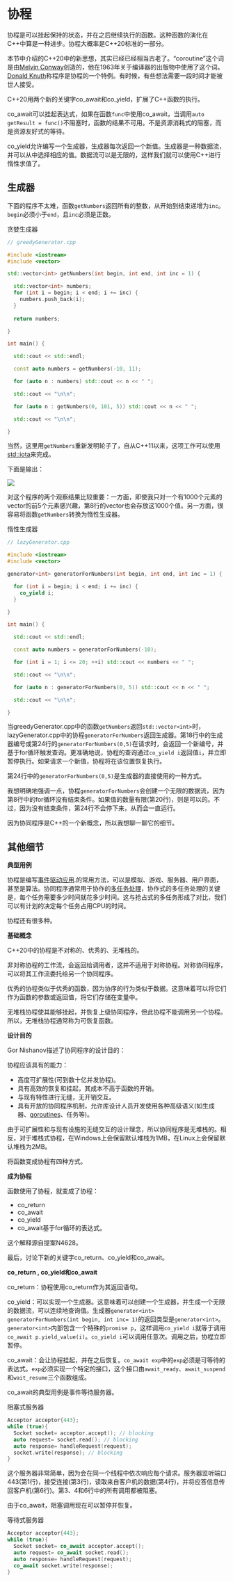 # 协程

协程是可以挂起保持的状态，并在之后继续执行的函数。这种函数的演化在C++中算是一种进步。协程大概率是C++20标准的一部分。

本节中介绍的C++20中的新思想，其实已经已经相当古老了。“coroutine”这个词是由[Melvin Conway](https://en.wikipedia.org/wiki/Melvin_Conway)创造的，他在1963年关于编译器的出版物中使用了这个词。[Donald Knuth](https://en.wikipedia.org/wiki/Donald_Knuth)称程序是协程的一个特例。有时候，有些想法需要一段时间才能被世人接受。

C++20用两个新的关键字co_await和co_yield，扩展了C++函数的执行。

co_await可以挂起表达式，如果在函数`func`中使用co_await，当调用`auto getResult = func()`不阻塞时，函数的结果不可用。不是资源消耗式的阻塞，而是资源友好式的等待。

co_yield允许编写一个生成器，生成器每次返回一个新值。生成器是一种数据流，并可以从中选择相应的值。数据流可以是无限的，这样我们就可以使用C++进行惰性求值了。

## 生成器

下面的程序不太难，函数`getNumbers`返回所有的整数，从开始到结束递增为`inc`。`begin`必须小于`end`，且`inc`必须是正数。

贪婪生成器

```c++
// greedyGenerator.cpp

#include <iostream>
#include <vector>

std::vector<int> getNumbers(int begin, int end, int inc = 1) {

  std::vector<int> numbers;
  for (int i = begin; i < end; i += inc) {
    numbers.push_back(i);
  }
  
  return numbers;

}

int main() {

  std::cout << std::endl;

  const auto numbers = getNumbers(-10, 11);

  for (auto n : numbers) std::cout << n << " ";

  std::cout << "\n\n";

  for (auto n : getNumbers(0, 101, 5)) std::cout << n << " ";

  std::cout << "\n\n";

}
```

当然，这里用`getNumbers`重新发明轮子了，自从C++11以来，这项工作可以使用[std::iota](http://en.cppreference.com/w/cpp/algorithm/iota)来完成。

下面是输出：

![](../../../images/detail/The-Future-CPP-20-23/9.png)

对这个程序的两个观察结果比较重要：一方面，即使我只对一个有1000个元素的vector的前5个元素感兴趣，第8行的vector也会存放这1000个值。另一方面，很容易将函数`getNumbers`转换为惰性生成器。

惰性生成器

```c++
// lazyGenerator.cpp

#include <iostream>
#include <vector>

generator<int> generatorForNumbers(int begin, int end, int inc = 1) {

  for (int i = begin; i < end; i += inc) {
    co_yield i;
  }

}

int main() {

  std::cout << std::endl;

  const auto numbers = generatorForNumbers(-10);

  for (int i = 1; i <= 20; ++i) std::cout << numbers << " ";

  std::cout << "\n\n";

  for (auto n : generatorForNumbers(0, 5)) std::cout << n << " ";

  std::cout << "\n\n";

}
```

当greedyGenerator.cpp中的函数`getNumbers`返回`std::vector<int>`时，lazyGenerator.cpp中的协程`generatorForNumbers`返回生成器。第18行中的生成器编号或第24行的`generatorForNumbers(0,5)`在请求时，会返回一个新编号，并基于for循环触发查询。更准确地说，协程的查询通过`co_yield i`返回值`i`，并立即暂停执行。如果请求一个新值，协程将在该位置恢复执行。

第24行中的`generatorForNumbers(0,5)`是生成器的直接使用的一种方式。

我想明确地强调一点，协程`generatorForNumbers`会创建一个无限的数据流，因为第8行中的for循环没有结束条件。如果值的数量有限(第20行)，则是可以的。不过，因为没有结束条件，第24行不会停下来，从而会一直运行。

因为协同程序是C++的一个新概念，所以我想聊一聊它的细节。

## 其他细节

**典型用例**

协程是编写[事件驱动应用]( https://en.wikipedia.org/wiki/Event-driven_programming).的常用方法，可以是模拟、游戏、服务器、用户界面，甚至是算法。协同程序通常用于协作的[多任务处理]( https://de.wikipedia.org/wiki/Multitasking)，协作式的多任务处理的关键是，每个任务需要多少时间就花多少时间。这与抢占式的多任务形成了对比，我们可以有计划的决定每个任务占用CPU的时间。

协程还有很多种。

**基础概念**

C++20中的协程是不对称的、优秀的、无堆栈的。

非对称协程的工作流，会返回给调用者，这并不适用于对称协程。对称协同程序，可以将其工作流委托给另一个协同程序。

优秀的协程类似于优秀的函数，因为协序的行为类似于数据。这意味着可以将它们作为函数的参数或返回值，将它们存储在变量中。

无堆栈协程使其能够挂起，并恢复上级协同程序，但此协程不能调用另一个协程。所以，无堆栈协程通常称为可恢复函数。

**设计目的**

Gor Nishanov描述了协同程序的设计目的：

协程应该具有的能力：

* 高度可扩展性(可到数十亿并发协程)。
* 具有高效的恢复和挂起，其成本不高于函数的开销。
* 与现有特性进行无缝，无开销交互。
* 具有开放的协同程序机制，允许库设计人员开发使用各种高级语义(如生成器、[goroutines](https://tour.golang.org/concurrency/1)、任务等)。

由于可扩展性和与现有设施的无缝交互的设计理念，所以协同程序是无堆栈的。相反，对于堆栈式协程，在Windows上会保留默认堆栈为1MB，在Linux上会保留默认堆栈为2MB。

将函数变成协程有四种方式。

**成为协程**

函数使用了协程，就变成了协程：

* co_return
* co_await
* co_yield
* co_await基于for循环的表达式。

这个解释源自提案N4628。

最后，讨论下新的关键字co_return、co_yield和co_await。

**co_return , co_yield和co_await**

co_return：协程使用co_return作为其返回语句。

co_yield：可以实现一个生成器。这意味着可以创建一个生成器，并生成一个无限的数据流，可以连续地查询值。生成器`generator<int> generatorForNumbers(int begin, int inc= 1)`的返回类型是`generator<int>`。`generator<int>`内部包含一个特殊的`promise p`，这样调用`co_yield i`就等于调用`co_await p.yield_value(i)`。`co_yield i`可以调用任意次。调用之后，协程立即暂停。

co_await：会让协程挂起，并在之后恢复。`co_await exp`中的`exp`必须是可等待的表达式。`exp`必须实现一个特定的接口，这个接口由`await_ready`、`await_suspend`和`wait_resume`三个函数组成。

co_await的典型用例是事件等待服务器。

阻塞式服务器

```c++
Acceptor acceptor{443};
while (true){
  Socket socket= acceptor.accept(); // blocking
  auto request= socket.read(); // blocking
  auto response= handleRequest(request);
  socket.write(response); // blocking
}
```

这个服务器非常简单，因为会在同一个线程中依次响应每个请求。服务器监听端口443(第1行)，接受连接(第3行)，读取来自客户机的数据(第4行)，并将应答信息传回客户机(第6行)。第3、4和6行中的所有调用都被阻塞。

由于co_await，阻塞调用现在可以暂停并恢复。

等待式服务器

```c++
Acceptor acceptor{443};
while (true){
  Socket socket= co_await acceptor.accept();
  auto request= co_await socket.read();
  auto response= handleRequest(request);
  co_await socket.write(response);
}
```

